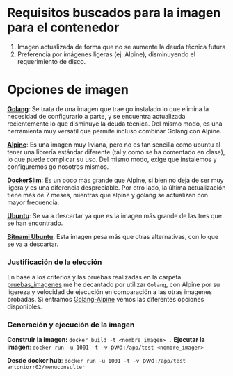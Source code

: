 # Requisitos buscados para la imagen para el contenedor
1. Imagen actualizada de forma que no se aumente la deuda técnica futura
2. Preferencia por imágenes ligeras (ej. Alpine), disminuyendo el requerimiento de disco.

# Opciones de imagen

**[Golang](https://hub.docker.com/_/golang)**: Se trata de una imagen que trae go instalado lo que elimina la necesidad de configurarlo a parte, y se encuentra actualizada recientemente lo que disminuye la deuda técnica. Del mismo modo, es una herramienta muy versátil que permite incluso combinar Golang con Alpine.

**[Alpine](https://hub.docker.com/_/alpine)**: Es una imagen muy liviana, pero no es tan sencilla como ubuntu al tener una librería estándar diferente (tal y como se ha comentado en clase), lo que puede complicar su uso. Del mismo modo, exige que instalemos y configuremos go nosotros mismos.

**[DockerSlim](https://github.com/kcq/docker-slim)**: Es un poco más grande que Alpine, si bien no deja de ser muy ligera y es una diferencia despreciable. Por otro lado, la última actualización tiene más de 7 meses, mientras que alpine y golang se actualizan con mayor frecuencia.

**[Ubuntu](https://hub.docker.com/_/ubuntu)**: Se va a descartar ya que es la imagen más grande de las tres que se han encontrado.

**[Bitnami Ubuntu](https://hub.docker.com/r/bitnami/ubuntu-base-buildpack)**: Esta imagen pesa más que otras alternativas, con lo que se va a descartar.

### Justificación de la elección
En base a los criterios y las pruebas realizadas en la carpeta [pruebas_imagenes](https://github.com/antoniorr02/MenuConsulter/blob/Objetivo-5/docs/pruebas_imagenes) me he decantado por utilizar `Golang`, con Alpine por su ligereza y velocidad de ejecución en comparación a las otras imagenes probadas. Si entramos [Golang-Alpine](https://hub.docker.com/_/golang/tags?page=1&name=alpine) vemos las diferentes opciones disponibles.

### Generación y ejecución de la imagen
**Construir la imagen:** `docker build -t <nombre_imagen> .`
**Ejecutar la imagen**: `docker run -u 1001 -t -v `pwd`:/app/test <nombre_imagen>`

**Desde docker hub**: `docker run -u 1001 -t -v `pwd`:/app/test antoniorr02/menuconsulter`